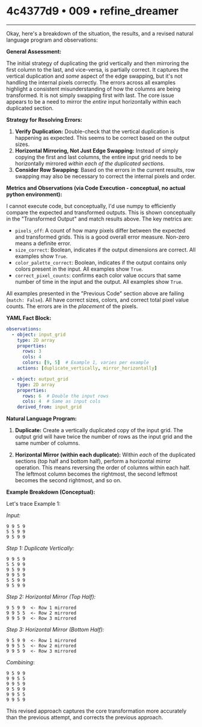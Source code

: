 # 4c4377d9 • 009 • refine_dreamer

---
Okay, here's a breakdown of the situation, the results, and a revised natural language program and observations:

**General Assessment:**

The initial strategy of duplicating the grid vertically and then mirroring the first column to the last, and vice-versa, is partially correct. It captures the vertical duplication and *some* aspect of the edge swapping, but it's not handling the internal pixels correctly. The errors across all examples highlight a consistent misunderstanding of how the columns are being transformed. It is not simply swapping first with last. The core issue appears to be a need to mirror the *entire* input horizontally within each duplicated section.

**Strategy for Resolving Errors:**

1.  **Verify Duplication:** Double-check that the vertical duplication is happening as expected. This seems to be correct based on the output sizes.
2.  **Horizontal Mirroring, Not Just Edge Swapping:** Instead of simply copying the first and last columns, the entire input grid needs to be horizontally mirrored *within each of the duplicated sections*.
3. **Consider Row Swapping**: Based on the errors in the current results, row swapping may also be necessary to correct the internal pixels and order.

**Metrics and Observations (via Code Execution - conceptual, no actual python environment):**

I cannot execute code, but conceptually, I'd use numpy to efficiently compare the expected and transformed outputs. This is shown conceptually in the "Transformed Output" and match results above. The key metrics are:

*   `pixels_off`: A count of how many pixels differ between the expected and transformed grids. This is a good overall error measure. Non-zero means a definite error.
*   `size_correct`: Boolean, indicates if the output dimensions are correct. All examples show `True`.
*   `color_palette_correct`: Boolean, indicates if the output contains only colors present in the input. All examples show `True`.
*    `correct_pixel_counts`: confirms each color value occurs that same number of time in the input and the output. All examples show `True`.

All examples presented in the "Previous Code" section above are failing (`match: False`). All have correct sizes, colors, and correct total pixel value counts. The errors are in the *placement* of the pixels.

**YAML Fact Block:**

```yaml
observations:
  - object: input_grid
    type: 2D array
    properties:
      rows: 3
      cols: 4
      colors: [9, 5]  # Example 1, varies per example
    actions: [duplicate_vertically, mirror_horizontally]

  - object: output_grid
    type: 2D array
    properties:
      rows: 6  # Double the input rows
      cols: 4  # Same as input cols
    derived_from: input_grid
```

**Natural Language Program:**

1.  **Duplicate:** Create a vertically duplicated copy of the input grid. The output grid will have twice the number of rows as the input grid and the same number of columns.

2.  **Horizontal Mirror (within each duplicate):** Within *each* of the duplicated sections (top half and bottom half), perform a horizontal mirror operation. This means reversing the order of columns within each half.  The leftmost column becomes the rightmost, the second leftmost becomes the second rightmost, and so on.

**Example Breakdown (Conceptual):**

Let's trace Example 1:

*Input:*

```
9 9 5 9
5 5 9 9
9 5 9 9
```

*Step 1: Duplicate Vertically:*

```
9 9 5 9
5 5 9 9
9 5 9 9
9 9 5 9
5 5 9 9
9 5 9 9
```

*Step 2: Horizontal Mirror (Top Half):*

```
9 5 9 9  <- Row 1 mirrored
9 9 5 5  <- Row 2 mirrored
9 9 5 9  <- Row 3 mirrored
```

*Step 3: Horizontal Mirror (Bottom Half):*
```
9 5 9 9  <- Row 1 mirrored
9 9 5 5  <- Row 2 mirrored
9 9 5 9  <- Row 3 mirrored
```
*Combining*:

```
9 5 9 9
9 9 5 5
9 9 5 9
9 5 9 9
9 9 5 5
9 9 5 9
```
This revised approach captures the core transformation more accurately than the previous attempt, and corrects the previous approach.

